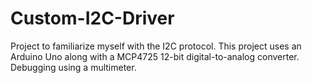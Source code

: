 # Custom-I2C-Driver
Project to familiarize myself with the I2C protocol. This project uses an Arduino Uno along with a MCP4725 12-bit digital-to-analog converter. Debugging using a multimeter.
